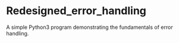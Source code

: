 # Redesigned_error_handling
A simple Python3 program demonstrating the fundamentals of error handling.

